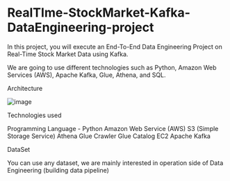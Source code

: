 # RealTIme-StockMarket-Kafka-DataEngineering-project

In this project, you will execute an End-To-End Data Engineering Project on Real-Time Stock Market Data using Kafka.

We are going to use different technologies such as Python, Amazon Web Services (AWS), Apache Kafka, Glue, Athena, and SQL.

Architecture

![image](https://user-images.githubusercontent.com/9262916/208831653-470a8f14-c777-42b2-96ed-7237f8c2cbf3.png)

Technologies used

Programming Language - Python
Amazon Web Service (AWS)
S3 (Simple Storage Service)
Athena
Glue Crawler
Glue Catalog
EC2
Apache Kafka

DataSet

You can use any dataset, we are mainly interested in operation side of Data Engineering (building data pipeline)

